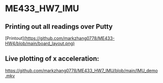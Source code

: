 # ME433_HW7_IMU

## Printing out all readings over Putty
[Printout][(https://github.com/markzhang0778/ME433-HW4/blob/main/board_layout.png)](https://github.com/markzhang0778/ME433_HW7_IMU/blob/main/hw7_printout.png)


## Live plotting of x acceleration:
https://github.com/markzhang0778/ME433_HW7_IMU/blob/main/IMU_demo.mkv
